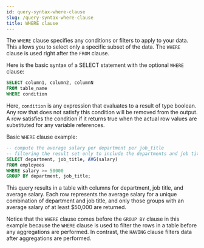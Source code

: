 ```yaml
---
id: query-syntax-where-clause
slug: /query-syntax-where-clause
title: WHERE clause
---
```

<head>
  <link rel="canonical" href="https://docs.risingwave.com/docs/current/query-syntax-where-clause/" />
</head>

The `WHERE` clause specifies any conditions or filters to apply to your data. This allows you to select only a specific subset of the data. The `WHERE` clause is used right after the `FROM` clause.

Here is the basic syntax of a SELECT statement with the optional `WHERE` clause:

```sql
SELECT column1, column2, columnN
FROM table_name
WHERE condition
```

Here, `condition` is any expression that evaluates to a result of type boolean. Any row that does not satisfy this condition will be removed from the output. A row satisfies the condition if it returns true when the actual row values are substituted for any variable references.

Basic `WHERE` clause example:

```sql
-- compute the average salary per department per job_title
-- filtering the result set only to include the departments and job titles with an average salary of at least $50,000
SELECT department, job_title, AVG(salary)
FROM employees
WHERE salary >= 50000
GROUP BY department, job_title;
```

This query results in a table with columns for department, job title, and average salary. Each row represents the average salary for a unique combination of department and job title, and only those groups with an average salary of at least $50,000 are returned.

Notice that the `WHERE` clause comes before the `GROUP BY` clause in this example because the `WHERE` clause is used to filter the rows in a table before any aggregations are performed. In contrast, the `HAVING` clause filters data after aggregations are performed.




<!-- Syntax diagram:

import rr from '@theme/RailroadDiagram'


export const svg = rr.Diagram(
rr.Stack(
   rr.Sequence(
      rr.Terminal('WHERE'),
      rr.NonTerminal('expression')
   ),      
)
);

<drawer SVG={svg} /> -->